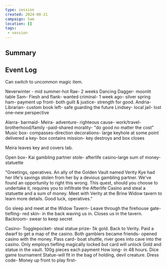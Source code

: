 ```yaml
---
type: session
created: 2024-08-21
campaign: Sam
location: []
tags:
 - session
---
```



## Summary

## Event Log

Can switch to uncommon magic item.

Neverwinter - mid summer-hot
Rae- 2 weeks Dancing Dagger- moonlit table
Sam- Flesh and flank- wanted criminal- 1 week ago- silver spring ham- payment up front- both guilt & justice- strength for good. 
Andria- Librarian- custom book left- safe guarding the future
Lindsey- local jail- lost one-new perspective

Alarra- barmaid- 
Meira- adventure- righteous cause- work/travel- brotherhood/family
-paid-shared morality- 
"do good no matter the cost"
Music box- compasses-direction decorations- large keyhole
at some point delivered a key- box contains mission- key destroys and box closes

Meira leaves key and covers tab.

Open box- Kai gambling partner stole- afterlife casino-large sum of money-statuette

"Greetings, operatives. An ally of the Golden Vault named Verity Kye had her life's savings stolen from her by a devious gambling partner. We've found an opportunity to right this wrong. This quest, should you choose to undertake it, requires you to infiltrate the Afterlife Casino and steal a statuette and a sum of money. Meet with Verity at the Brine Widow tavern to learn more details. Good luck, operatives."

Go sleep and meet at the Widow Tavern- Leave through the firehouse gate- tiefling- red skin- in the back waving us in. Closes us in the tavern. Backroom- swear to keep secret

Casino- Togglepocket- steal statue prize- 5k gold. Back to Verity. Paid a dwarf to get a map of the casino. Both gamblers became friends- opened casino with the money. 
Pass card- boat shuttle, river goes into cave into the casino. Only employs tiefling magically locked but card will unlock
Gold and statue in the vault. 100g pieces each payment
How long- in 48 hours. 
Dice game tournament
Statue-will fit in the bag of holding, devil creature. 
Dress code- Money up front to play first- 